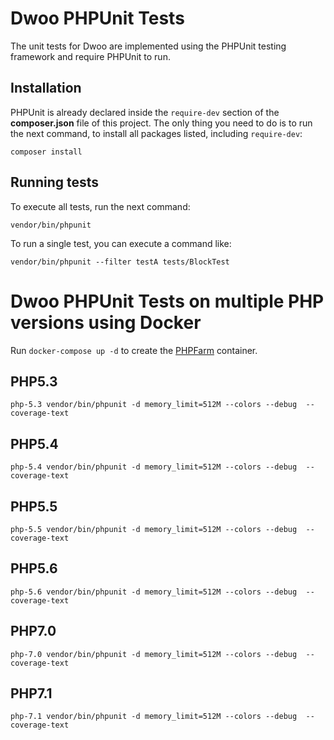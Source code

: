 Dwoo PHPUnit Tests
==================
The unit tests for Dwoo are implemented using the PHPUnit testing framework and require PHPUnit to run.

Installation
------------
PHPUnit is already declared inside the `require-dev` section of the **composer.json** file of this project.
The only thing you need to do is to run the next command, to install all packages listed, including `require-dev`:

	composer install

Running tests
-------------
To execute all tests, run the next command:

	vendor/bin/phpunit
	
To run a single test, you can execute a command like:

	vendor/bin/phpunit --filter testA tests/BlockTest
	
Dwoo PHPUnit Tests on multiple PHP versions using Docker
========================================================

Run `docker-compose up -d` to create the [PHPFarm](https://github.com/splitbrain/docker-phpfarm) container.

PHP5.3
------
    php-5.3 vendor/bin/phpunit -d memory_limit=512M --colors --debug  --coverage-text

PHP5.4
------
    php-5.4 vendor/bin/phpunit -d memory_limit=512M --colors --debug  --coverage-text

PHP5.5
------
    php-5.5 vendor/bin/phpunit -d memory_limit=512M --colors --debug  --coverage-text

PHP5.6
------
    php-5.6 vendor/bin/phpunit -d memory_limit=512M --colors --debug  --coverage-text

PHP7.0
------
    php-7.0 vendor/bin/phpunit -d memory_limit=512M --colors --debug  --coverage-text

PHP7.1
------
    php-7.1 vendor/bin/phpunit -d memory_limit=512M --colors --debug  --coverage-text
